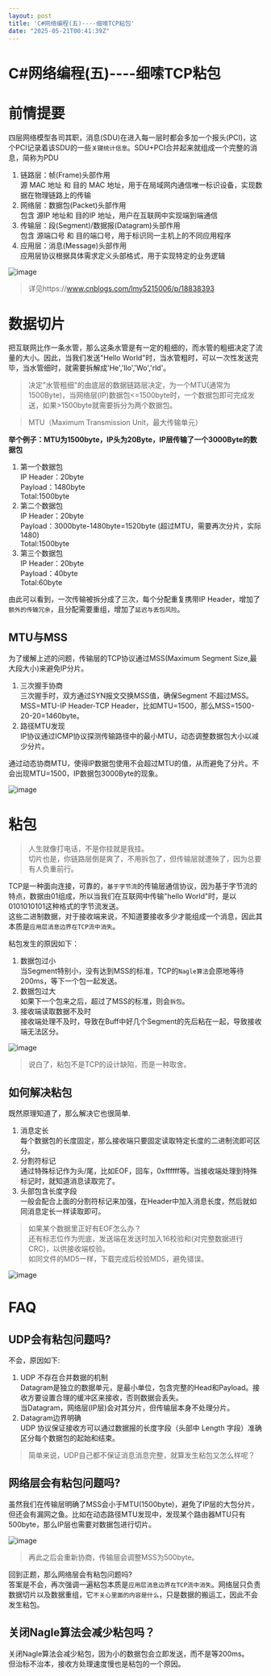 ```yaml
---
layout: post
title: 'C#网络编程(五)----细嗦TCP粘包'
date: "2025-05-21T00:41:39Z"
---
```

C#网络编程(五)----细嗦TCP粘包
====================

前情提要
====

四层网络模型各司其职，消息(SDU)在进入每一层时都会多加一个报头(PCI)，这个PCI记录着该SDU的一些`关键统计信息`。SDU+PCI合并起来就组成一个完整的消息，简称为PDU

1.  链路层：帧(Frame)头部作用  
    源 MAC 地址 和 目的 MAC 地址，用于在局域网内通信唯一标识设备，实现数据在物理链路上的传输
2.  网络层：数据包(Packet)头部作用  
    包含 源IP 地址和 目的IP 地址，用户在互联网中实现端到端通信
3.  传输层：段(Segment)/数据报(Datagram)头部作用  
    包含 源端口号 和 目的端口号，用于标识同一主机上的不同应用程序
4.  应用层：消息(Message)头部作用  
    应用层协议根据具体需求定义头部格式，用于实现特定的业务逻辑

![image](https://img2024.cnblogs.com/blog/1084317/202505/1084317-20250516094904235-1523287326.png)

> 详见https://www.cnblogs.com/lmy5215006/p/18838393

数据切片
====

把互联网比作一条水管，那么这条水管是有一定的粗细的，而水管的粗细决定了流量的大小。因此，当我们发送"Hello World"时，当水管粗时，可以一次性发送完毕，当水管细时，就需要拆解成'He','llo','Wo','rld'。

> 决定"水管粗细"的由底层的数据链路层决定，为一个MTU(通常为1500Byte)，当网络层(IP)数据包<=1500byte时，一个数据包即可完成发送，如果>1500byte就需要拆分为两个数据包。

> MTU（Maximum Transmission Unit，最大传输单元）

**举个例子：MTU为1500byte，IP头为20Byte，IP层传输了一个3000Byte的数据包**

1.  第一个数据包  
    IP Header：20byte  
    Payload：1480byte  
    Total:1500byte
2.  第二个数据包  
    IP Header：20byte  
    Payload：3000byte-1480byte=1520byte (超过MTU，需要再次分片，实际1480)  
    Total:1500byte
3.  第三个数据包  
    IP Header：20byte  
    Payload：40byte  
    Total:60byte

由此可以看到，一次传输被拆分成了三次，每个分配重复携带IP Header，增加了`额外的传输冗余`，且分配需要重组，增加了`延迟与丢包风险`。

MTU与MSS
-------

为了缓解上述的问题，传输层的TCP协议通过MSS(Maximum Segment Size,最大段大小)来避免IP分片。

1.  三次握手协商  
    三次握手时，双方通过SYN报文交换MSS值，确保Segment 不超过MSS。  
    MSS=MTU-IP Header-TCP Header，比如MTU=1500，那么MSS=1500-20-20=1460byte。
2.  路径MTU发现  
    IP协议通过ICMP协议探测传输路径中的最小MTU，动态调整数据包大小以减少分片。

通过动态协商MTU，使得IP数据包使用不会超过MTU的值，从而避免了分片。不会出现MTU=1500，IP数据包3000Byte的现象。

![image](https://img2024.cnblogs.com/blog/1084317/202505/1084317-20250520113911318-1934145624.png)

粘包
==

> 人生就像打电话，不是你挂就是我挂。  
> 切片也是，你链路层倒是爽了，不用拆包了，但传输层就遭殃了，因为总要有人负重前行。

TCP是一种面向连接，可靠的，`基于字节流`的传输层通信协议，因为基于字节流的特点，数据由01组成，所以当我们在互联网中传输"hello World"时，是以0101010101这种格式的字节流发送。  
这些二进制数据，对于接收端来说，不知道要接收多少才能组成一个消息，因此其本质是`应用层消息边界在TCP流中消失`。

粘包发生的原因如下：

1.  数据包过小  
    当Segment特别小，没有达到MSS的标准，TCP的`Nagle算法`会原地等待200ms，等下一个包一起发送。
2.  数据包过大  
    如果下一个包来之后，超过了MSS的标准，则会`拆包`。
3.  接收端读取数据不及时  
    接收端处理不及时，导致在Buff中好几个Segment的先后粘在一起，导致接收端无法区分。

![image](https://img2024.cnblogs.com/blog/1084317/202504/1084317-20250428100739457-2111545445.png)

> 说白了，粘包不是TCP的设计缺陷，而是一种取舍。

如何解决粘包
------

既然原理知道了，那么解决它也很简单.

1.  消息定长  
    每个数据包的长度固定，那么接收端只要固定读取特定长度的二进制流即可区分。
2.  分割符标记  
    通过特殊标记作为头/尾，比如EOF，回车，0xffffff等。当接收端处理到特殊标记时，就知道消息读取完了。
3.  头部包含长度字段  
    一般会配合上面的分割符标记来加强，在Header中加入消息长度，然后就如同消息定长一样读取即可。

> 如果某个数据里正好有EOF怎么办？  
> 还有标志位作为兜底，发送端在发送时加入16校验和(对完整数据进行CRC)，以供接收端校验。  
> 如同文件的MD5一样，下载完成后校验MD5，避免错误。

![image](https://img2024.cnblogs.com/blog/1084317/202505/1084317-20250520125826553-1576707997.png)

FAQ
===

UDP会有粘包问题吗?
-----------

不会，原因如下:

1.  UDP 不存在合并数据的机制  
    Datagram是独立的数据单元，是最小单位，包含完整的Head和Payload。接收方要设置合理的缓冲区来接收，否则数据会丢失。  
    当Datagram，网络层(IP层)会对其分片，但传输层本身不处理分片。
2.  Datagram边界明确  
    UDP 协议保证接收方可以通过数据报的长度字段（头部中 Length 字段）准确区分每个数据包的起始和结束。

> 简单来说，UDP自己都不保证消息消息完整，就算发生粘包又怎么样呢？

网络层会有粘包问题吗?
-----------

虽然我们在传输层明确了MSS会小于MTU(1500byte)，避免了IP层的大包分片，但还会有漏网之鱼。比如在动态路径MTU发现中，发现某个路由器MTU只有500byte，那么IP层也需要对数据包进行切片。

![image](https://img2024.cnblogs.com/blog/1084317/202505/1084317-20250520133851565-173721612.png)

> 再此之后会重新协商，传输层会调整MSS为500byte。

回到正题，那么网络层会有粘包问题吗?  
答案是不会，再次强调一遍粘包本质是`应用层消息边界在TCP流中消失`。网络层只负责数据切片以及数据重组，它`不关心里面的内容是什么`，只是数据的搬运工，因此不会发生粘包。

关闭Nagle算法会减少粘包吗？
----------------

关闭Nagle算法会减少粘包，因为小的数据包会立即发送，而不是等200ms。  
但治标不治本，接收方处理速度慢也是粘包的一个原因。